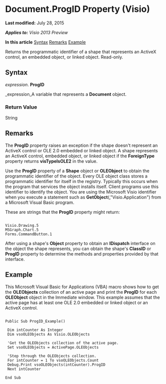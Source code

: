 
# Document.ProgID Property (Visio)

 **Last modified:** July 28, 2015

 _**Applies to:** Visio 2013 Preview_

 **In this article**
 [Syntax](#sectionSection0)
 [Remarks](#sectionSection1)
 [Example](#sectionSection2)


Returns the programmatic identifier of a shape that represents an ActiveX control, an embedded object, or linked object. Read-only.

## Syntax
<a name="sectionSection0"> </a>

 _expression_. **ProgID**

 _expression_A variable that represents a  **Document** object.


### Return Value

String


## Remarks
<a name="sectionSection1"> </a>

The  **ProgID** property raises an exception if the shape doesn't represent an ActiveX control or OLE 2.0 embedded or linked object. A shape represents an ActiveX control, embedded object, or linked object if the **ForeignType** property returns **visTypeIsOLE2** in the value.

Use the  **ProgID** property of a **Shape** object or **OLEObject** to obtain the programmatic identifier of the object. Every OLE object class stores a programmatic identifier for itself in the registry. Typically this occurs when the program that services the object installs itself. Client programs use this identifier to identify the object. You are using the Microsoft Visio identifier when you execute a statement such as **GetObject**(,"Visio.Application") from a Microsoft Visual Basic program.

These are strings that the  **ProgID** property might return:




```
 
Visio.Drawing.5 
MSGraph.Chart.5 
Forms.CommandButton.1 

```

After using a shape's  **Object** property to obtain an **IDispatch** interface on the object the shape represents, you can obtain the shape's **ClassID** or **ProgID** property to determine the methods and properties provided by that interface.


## Example
<a name="sectionSection2"> </a>

This Microsoft Visual Basic for Applications (VBA) macro shows how to get the  **OLEObjects** collection of an active page and print the **ProgID** for each **OLEObject** object in the Immediate window. This example assumes that the active page has at least one OLE 2.0 embedded or linked object or an ActiveX control.


```
 
Public Sub ProgID_Example() 
 
 Dim intCounter As Integer 
 Dim vsoOLEObjects As Visio.OLEObjects 
 
 'Get the OLEObjects collection of the active page. 
 Set vsoOLEObjects = ActivePage.OLEObjects 
 
 'Step through the OLEObjects collection. 
 For intCounter = 1 To vsoOLEObjects.Count 
 Debug.Print vsoOLEObjects(intCounter).ProgID 
 Next intCounter 
 
End Sub 

```

